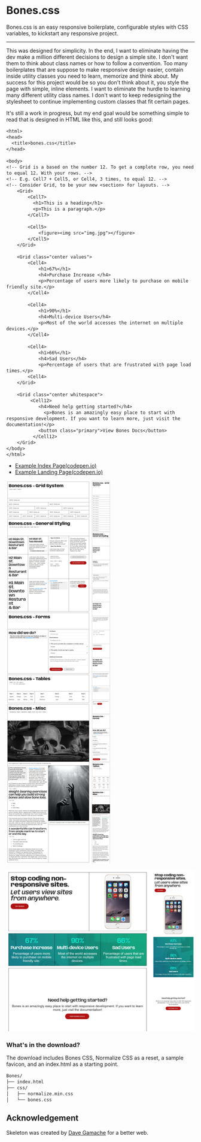 # Bones.css
Bones.css is an easy responsive boilerplate, configurable styles with CSS variables, to kickstart any responsive project.

---

This was designed for simplicity. In the end, I want to eliminate having the dev make a million different decisions to design a simple site. I don't want them to think about class names or how to follow a convention. Too many boilerplates that are suppose to make responsive design easier, contain inside utility classes you need to learn, memorize and think about. My success for this project would be so you don't think about it, you style the page with simple, inline elements. I want to eliminate the hurdle to learning many different utility class names. I don't want to keep redesigning the stylesheet to continue implementing custom classes that fit certain pages. 

It's still a work in progress, but my end goal would be something simple to read that is designed in HTML like this, and still looks good:
```
<html>
<head>
  <title>bones.css</title>
</head>

<body>
<!-- Grid is a based on the number 12. To get a complete row, you need to equal 12. With your rows. -->
<!-- E.g. Cell7 + Cell5, or Cell4, 3 times, to equal 12. -->
<!-- Consider Grid, to be your new <section> for layouts. -->
    <Grid>
        <Cell7>
          <h1>This is a heading</h1>
          <p>This is a paragraph.</p>
        </Cell7>

        <Cell5>
            <figure><img src="img.jpg"></figure>            
        </Cell5>
    </Grid>
    
    <Grid class="center values">
      	<Cell4>
      		<h1>67%</h1>
      		<h4>Purchase Increase </h4>
      		<p>Percentage of users more likely to purchase on mobile friendly site.</p>
      	</Cell4>
          	
      	<Cell4>
      		<h1>90%</h1>
      		<h4>Multi-device Users</h4>
      		<p>Most of the world accesses the internet on multiple devices.</p>
      	</Cell4>
      	
      	<Cell4>
      		<h1>66%</h1>
      		<h4>Sad Users</h4>
      		<p>Percentage of users that are frustrated with page load times.</p>
        <Cell4>
    </Grid>
    	
    <Grid class="center whitespace">
         <Cell12>
            <h4>Need help getting started?</h4>
              <p>Bones is an amazingly easy place to start with responsive development. If you want to learn more, just visit the documentation!</p>
            <button class="primary">View Bones Docs</button>
          </Cell12>
    </Grid>
</body>
</html>
```

- [Example Index Page(codepen.io)](https://codepen.io/CalvinMorett/full/NWEjNQr)
- [Example Landing Page(codepen.io)](https://codepen.io/CalvinMorett/full/RwqZYbb)

![bones.css](images/bones.jpg)

![bones.css](images/bones-ex.jpg)


### What's in the download?

The download includes Bones CSS, Normalize CSS as a reset, a sample favicon, and an index.html as a starting point.

```
Bones/
├── index.html
├── css/
│   ├── normalize.min.css
│   └── bones.css
```

## Acknowledgement

Skeleton was created by [Dave Gamache](https://twitter.com/dhg) for a better web.
